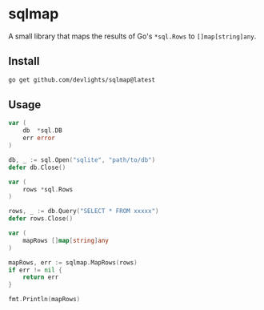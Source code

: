 # sqlmap

A small library that maps the results of Go's ```*sql.Rows``` to ```[]map[string]any```.

## Install

```sh
go get github.com/devlights/sqlmap@latest
```

## Usage

```go
var (
    db  *sql.DB
    err error
)

db, _ := sql.Open("sqlite", "path/to/db")
defer db.Close()

var (
    rows *sql.Rows
)

rows, _ := db.Query("SELECT * FROM xxxxx")
defer rows.Close()

var (
    mapRows []map[string]any
)

mapRows, err := sqlmap.MapRows(rows)
if err != nil {
    return err
}

fmt.Println(mapRows)
```

